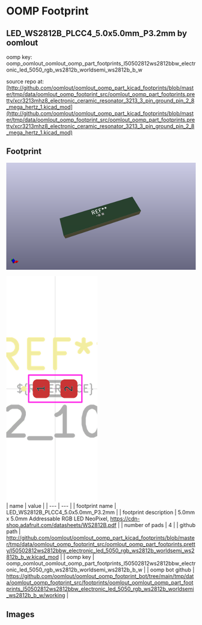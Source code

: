 # OOMP Footprint  
## LED_WS2812B_PLCC4_5.0x5.0mm_P3.2mm  by oomlout  
  
oomp key: oomp_oomlout_oomlout_oomp_part_footprints_l50502812ws2812bbw_electronic_led_5050_rgb_ws2812b_worldsemi_ws2812b_b_w  
  
source repo at: [http://github.com/oomlout/oomlout_oomp_part_kicad_footprints/blob/master/tmp/data/oomlout_oomp_footprint_src/oomlout_oomp_part_footprints.pretty/xcr3213mhz8_electronic_ceramic_resonator_3213_3_pin_ground_pin_2_8_mega_hertz_1.kicad_mod](http://github.com/oomlout/oomlout_oomp_part_kicad_footprints/blob/master/tmp/data/oomlout_oomp_footprint_src/oomlout_oomp_part_footprints.pretty/xcr3213mhz8_electronic_ceramic_resonator_3213_3_pin_ground_pin_2_8_mega_hertz_1.kicad_mod)  
## Footprint  
  
[![working_kicad_pcb_3d.png](working_kicad_pcb_3d_600.png)](working_kicad_pcb_3d.png)  
  
[![working.png](working_600.png)](working.png)  
| name | value | 
| --- | --- | 
| footprint name | LED_WS2812B_PLCC4_5.0x5.0mm_P3.2mm | 
| footprint description | 5.0mm x 5.0mm Addressable RGB LED NeoPixel, https://cdn-shop.adafruit.com/datasheets/WS2812B.pdf | 
| number of pads | 4 | 
| github path | http://github.com/oomlout/oomlout_oomp_part_kicad_footprints/blob/master/tmp/data/oomlout_oomp_footprint_src/oomlout_oomp_part_footprints.pretty/l50502812ws2812bbw_electronic_led_5050_rgb_ws2812b_worldsemi_ws2812b_b_w.kicad_mod | 
| oomp key | oomp_oomlout_oomlout_oomp_part_footprints_l50502812ws2812bbw_electronic_led_5050_rgb_ws2812b_worldsemi_ws2812b_b_w | 
| oomp bot github | https://github.com/oomlout/oomlout_oomp_footprint_bot/tree/main/tmp/data/oomlout_oomp_footprint_src/footprints/oomlout_oomlout_oomp_part_footprints_l50502812ws2812bbw_electronic_led_5050_rgb_ws2812b_worldsemi_ws2812b_b_w/working | 
## Images  
